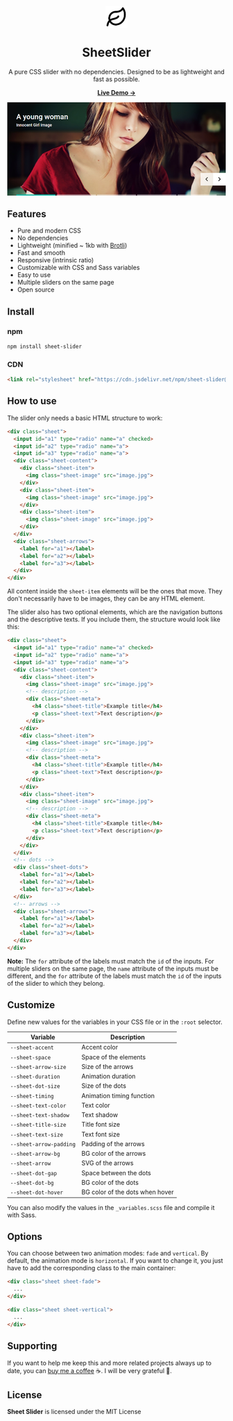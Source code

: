 <div align="center">
  <img width='50' src="https://raw.githubusercontent.com/zkreations/SheetSlider/master/.github/logo.png" align="center" />

  # SheetSlider

  <p>A pure CSS slider with no dependencies. Designed to be as lightweight and fast as possible.<p>

  <p><a href="https://zkreations.github.io/SheetSlider/"><strong> Live Demo &rarr;</strong></a></p>

  <img src="https://raw.githubusercontent.com/zkreations/SheetSlider/master/.github/screenshot.png" align="center" />
</div>

## Features

- Pure and modern CSS
- No dependencies
- Lightweight (minified ~ 1kb with [Brotli](https://www.multiutil.com/text-to-brotli-compress/))
- Fast and smooth
- Responsive (intrinsic ratio)
- Customizable with CSS and Sass variables
- Easy to use
- Multiple sliders on the same page
- Open source

## Install

### npm

```bash
npm install sheet-slider
```

### CDN

```html
<link rel="stylesheet" href="https://cdn.jsdelivr.net/npm/sheet-slider@3/dist/main.min.css"/>
```

## How to use

The slider only needs a basic HTML structure to work:

```html
<div class="sheet">
  <input id="a1" type="radio" name="a" checked>
  <input id="a2" type="radio" name="a">
  <input id="a3" type="radio" name="a">
  <div class="sheet-content">
    <div class="sheet-item">
      <img class="sheet-image" src="image.jpg">
    </div>
    <div class="sheet-item">
      <img class="sheet-image" src="image.jpg">
    </div>
    <div class="sheet-item">
      <img class="sheet-image" src="image.jpg">
    </div>
  </div>
  <div class="sheet-arrows">
    <label for="a1"></label>
    <label for="a2"></label>
    <label for="a3"></label>
  </div>
</div>
```

All content inside the `sheet-item` elements will be the ones that move. They don't necessarily have to be images, they can be any HTML element. 

The slider also has two optional elements, which are the navigation buttons and the descriptive texts. If you include them, the structure would look like this:

```html
<div class="sheet">
  <input id="a1" type="radio" name="a" checked>
  <input id="a2" type="radio" name="a">
  <input id="a3" type="radio" name="a">
  <div class="sheet-content">
    <div class="sheet-item">
      <img class="sheet-image" src="image.jpg">
      <!-- description -->
      <div class="sheet-meta">
        <h4 class="sheet-title">Example title</h4>
        <p class="sheet-text">Text description</p>
      </div>
    </div>
    <div class="sheet-item">
      <img class="sheet-image" src="image.jpg">
      <!-- description -->
      <div class="sheet-meta">
        <h4 class="sheet-title">Example title</h4>
        <p class="sheet-text">Text description</p>
      </div>
    </div>
    <div class="sheet-item">
      <img class="sheet-image" src="image.jpg">
      <!-- description -->
      <div class="sheet-meta">
        <h4 class="sheet-title">Example title</h4>
        <p class="sheet-text">Text description</p>
      </div>
    </div>
  </div>
  <!-- dots -->
  <div class="sheet-dots">
    <label for="a1"></label>
    <label for="a2"></label>
    <label for="a3"></label>
  </div>
  <!-- arrows -->
  <div class="sheet-arrows">
    <label for="a1"></label>
    <label for="a2"></label>
    <label for="a3"></label>
  </div>
</div>
```

**Note:** The `for` attribute of the labels must match the `id` of the inputs. For multiple sliders on the same page, the `name` attribute of the inputs must be different, and the `for` attribute of the labels must match the `id` of the inputs of the slider to which they belong.

## Customize

Define new values for the variables in your CSS file or in the `:root` selector. 

| Variable                | Description
| ----------------------- | -------------
| `--sheet-accent`        | Accent color
| `--sheet-space`         | Space of the elements
| `--sheet-arrow-size`    | Size of the arrows
| `--sheet-duration`      | Animation duration
| `--sheet-dot-size`      | Size of the dots
| `--sheet-timing`        | Animation timing function
| `--sheet-text-color`    | Text color
| `--sheet-text-shadow`   | Text shadow
| `--sheet-title-size`    | Title font size
| `--sheet-text-size`     | Text font size
| `--sheet-arrow-padding` | Padding of the arrows
| `--sheet-arrow-bg`      | BG color of the arrows
| `--sheet-arrow`         | SVG of the arrows
| `--sheet-dot-gap`       | Space between the dots
| `--sheet-dot-bg`        | BG color of the dots
| `--sheet-dot-hover`     | BG color of the dots when hover

You can also modify the values in the `_variables.scss` file and compile it with Sass.

## Options

You can choose between two animation modes: `fade` and `vertical`. By default, the animation mode is `horizontal`. If you want to change it, you just have to add the corresponding class to the main container:

```html
<div class="sheet sheet-fade">
  ...
</div>
```

```html
<div class="sheet sheet-vertical">
  ...
</div>
```

## Supporting

If you want to help me keep this and more related projects always up to date, you can [buy me a coffee](https://ko-fi.com/zkreations) ☕. I will be very grateful 👏.

## License

**Sheet Slider** is licensed under the MIT License

